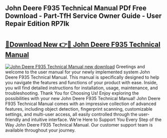 ## John Deere F935 Technical Manual PDf Free Download - Part-TfH Service Owner Guide - User Repair Edition RP7Ik

# <h2><a href="http://bc93320.oget.top/?id=John+Deere+F935+Technical+Manual">🔗Download New 👉🔴 John Deere F935 Technical Manual</a></h2>

[![John Deere F935 Technical Manual new download](https://i.imgur.com/5g1atiW.png)](http://bc93320.oget.top/?id=John+Deere+F935+Technical+Manual)
Greetings and welcome to the user manual for your newly implemented system John Deere F935 Technical Manual. This manual is specifically designed to help you navigate the features and functions of your product with ease. Inside, you will find detailed instructions for installation, usage, maintenance, and troubleshooting. Thank You for Choosing Us! Enjoy exploring the possibilities with your new John Deere F935 Technical Manual! John Deere F935 Technical Manual comes with an impressive collection of advanced features, including object detection, fingerprint scanning, customizable settings, and multi-user access, all easily controlled through the user-friendly and intuitive interface. We're Here to Support You Every Step of the Way John Deere F935 Technical Manual. Our customer support team is available throughout your journey.
